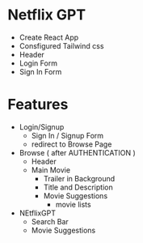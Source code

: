# Netflix GPT

 - Create React App
 - Consfigured Tailwind css
 - Header
 - Login Form
 - Sign In Form



# Features
 - Login/Signup
    - Sign In / Signup Form
    - redirect to Browse Page
 - Browse ( after AUTHENTICATION )
    - Header
    - Main Movie 
        - Trailer in Background 
        - Title and Description 
        - Movie Suggestions 
            - movie lists
 - NEtflixGPT
    - Search Bar
    - Movie Suggestions
